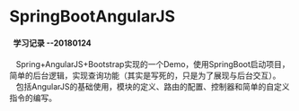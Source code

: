 # SpringBootAngularJS
####   学习记录  --20180124

    Spring+AngularJS+Bootstrap实现的一个Demo，使用SpringBoot启动项目，简单的后台逻辑，实现查询功能（其实是写死的，只是为了展现与后台交互）。<br>
    包括AngularJS的基础使用，模块的定义、路由的配置、控制器和简单的自定义指令的编写。
